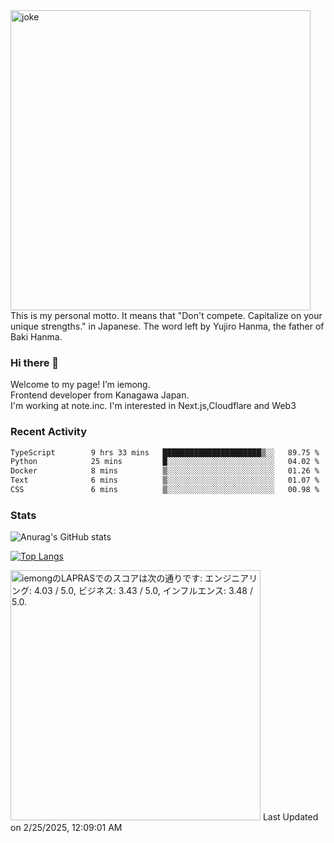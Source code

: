 <img width="480" src="https://text-pict.vercel.app/%E7%AB%B6%E3%81%86%E3%81%AA%E6%8C%81%E3%81%A1%E5%91%B3%E3%82%92%E6%B4%BB%E3%81%8B%E3%81%9B" alt="joke" />
This is my personal motto. It means that "Don't compete. Capitalize on your unique strengths." in Japanese. The word left by Yujiro Hanma, the father of Baki Hanma.


### Hi there 🍵
Welcome to my page! I’m iemong.   
Frontend developer from Kanagawa Japan.   
I'm working at note.inc.
I'm interested in Next.js,Cloudflare and Web3

### Recent Activity
<!--START_SECTION:waka-->

```txt
TypeScript        9 hrs 33 mins   ██████████████████████▒░░   89.75 %
Python            25 mins         █░░░░░░░░░░░░░░░░░░░░░░░░   04.02 %
Docker            8 mins          ▒░░░░░░░░░░░░░░░░░░░░░░░░   01.26 %
Text              6 mins          ▒░░░░░░░░░░░░░░░░░░░░░░░░   01.07 %
CSS               6 mins          ▒░░░░░░░░░░░░░░░░░░░░░░░░   00.98 %
```

<!--END_SECTION:waka-->

### Stats

![Anurag's GitHub stats](https://github-readme-stats-taupe-psi.vercel.app/api?username=iemong&count_private=true&show_icons=true&theme=dracula)


[![Top Langs](https://github-readme-stats-taupe-psi.vercel.app/api/top-langs/?username=iemong&layout=compact&theme=dracula)](https://github.com/anuraghazra/github-readme-stats)


<!--START_SECTION:lapras-card-->
<p ><a href="https://lapras.com/public/iemong" target="_blank" rel="noopener noreferrer"><img alt="iemongのLAPRASでのスコアは次の通りです: エンジニアリング: 4.03 / 5.0, ビジネス: 3.43 / 5.0, インフルエンス: 3.48 / 5.0." src="https://lapras-card-generator.vercel.app/api/svg?e=4.03&b=3.43&i=3.48&b1=%23020E27&b2=%230E5593&i1=%23030E21&i2=%231688BF&l=ja" width="400" ></a>  
Last Updated on 2/25/2025, 12:09:01 AM</p>
<!--END_SECTION:lapras-card-->
